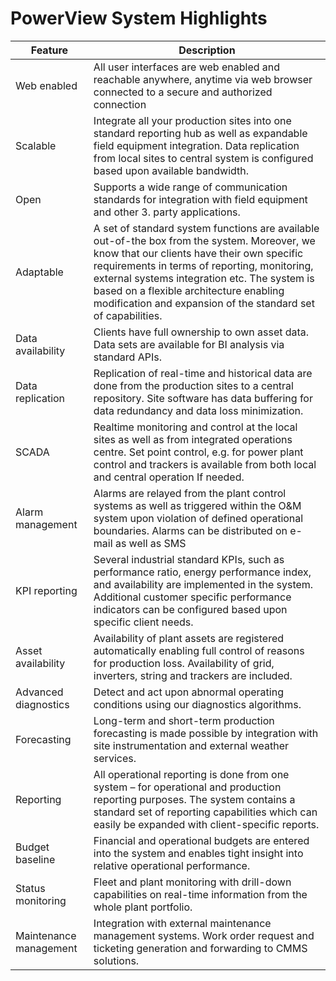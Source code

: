 # PowerView System Highlights



| Feature | Description |
|---------|---------|
| Web enabled | All user interfaces are web enabled and reachable anywhere, anytime via web browser connected to a secure and authorized connection |
| Scalable | Integrate all your production sites into one standard reporting hub as well as expandable field equipment integration. Data replication from local sites to central system is configured based upon available bandwidth. |
| Open | Supports a wide range of communication standards for integration with field equipment and other 3. party applications.  |
| Adaptable | A set of standard system functions are available out-of-the box from the system. Moreover, we know that our clients have their own specific requirements in terms of reporting, monitoring, external systems integration etc. The system is based on a flexible architecture enabling modification and expansion of the standard set of capabilities. |
| Data availability | Clients have full ownership to own asset data. Data sets are available for BI analysis via standard APIs. |
| Data replication | Replication of real-time and historical data are done from the production sites to a central repository. Site software has data buffering for data redundancy and data loss minimization.  |
| SCADA | Realtime monitoring and control at the local sites as well as from integrated operations centre. Set point control, e.g. for power plant control and trackers is available from both local and central operation If needed. |
| Alarm management | Alarms are relayed from the plant control systems as well as triggered within the O&M system upon violation of defined operational boundaries. Alarms can be distributed on e-mail as well as SMS |
| KPI reporting | Several industrial standard KPIs, such as performance ratio, energy performance index, and availability are implemented in the system. Additional customer specific performance indicators can be configured based upon specific client needs. |
| Asset availability | Availability of plant assets are registered automatically enabling full control of reasons for production loss. Availability of grid, inverters, string and trackers are included.  |
| Advanced diagnostics | Detect and act upon abnormal operating conditions using our diagnostics algorithms.  |
| Forecasting | Long-term and short-term production forecasting is made possible by integration with site instrumentation and external weather services.  |
| Reporting | All operational reporting is done from one system – for operational and production reporting purposes. The system contains a standard set of reporting capabilities which can easily be expanded with client-specific reports. |
| Budget baseline | Financial and operational budgets are entered into the system and enables tight insight into relative operational performance. |
| Status monitoring | Fleet and plant monitoring with drill-down capabilities on real-time information from the whole plant portfolio. | Device status information (operational, non-operational, failure etc.) is logged and retrievable from e.g. asset availability reporting.
| Maintenance management | Integration with external maintenance management systems. Work order request and ticketing generation and forwarding to CMMS solutions.  |


